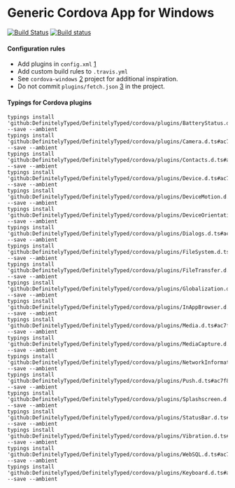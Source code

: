 # Generic Cordova App for Windows

[![Build Status](https://travis-ci.org/serbanghita/myCordovaWindowsApp.svg?branch=master)](https://travis-ci.org/serbanghita/myCordovaWindowsApp)
[![Build status](https://ci.appveyor.com/api/projects/status/oc1shclrsd9k9fk1?svg=true)](https://ci.appveyor.com/project/serbanghita/mycordovawindowsapp)

#### Configuration rules

* Add plugins in `config.xml` [1]
* Add custom build rules to `.travis.yml`
* See `cordova-windows` [2] project for additional inspiration.
* Do not commit `plugins/fetch.json` [3] in the project.

#### Typings for Cordova plugins

```
typings install 'github:DefinitelyTyped/DefinitelyTyped/cordova/plugins/BatteryStatus.d.ts#ac7f83bdcf1dfd70e70acf7a87cf8e83719dacd6' --save --ambient
typings install 'github:DefinitelyTyped/DefinitelyTyped/cordova/plugins/Camera.d.ts#ac7f83bdcf1dfd70e70acf7a87cf8e83719dacd6' --save --ambient
typings install 'github:DefinitelyTyped/DefinitelyTyped/cordova/plugins/Contacts.d.ts#ac7f83bdcf1dfd70e70acf7a87cf8e83719dacd6' --save --ambient
typings install 'github:DefinitelyTyped/DefinitelyTyped/cordova/plugins/Device.d.ts#ac7f83bdcf1dfd70e70acf7a87cf8e83719dacd6' --save --ambient
typings install 'github:DefinitelyTyped/DefinitelyTyped/cordova/plugins/DeviceMotion.d.ts#ac7f83bdcf1dfd70e70acf7a87cf8e83719dacd6' --save --ambient
typings install 'github:DefinitelyTyped/DefinitelyTyped/cordova/plugins/DeviceOrientation.d.ts#ac7f83bdcf1dfd70e70acf7a87cf8e83719dacd6' --save --ambient
typings install 'github:DefinitelyTyped/DefinitelyTyped/cordova/plugins/Dialogs.d.ts#ac7f83bdcf1dfd70e70acf7a87cf8e83719dacd6' --save --ambient
typings install 'github:DefinitelyTyped/DefinitelyTyped/cordova/plugins/FileSystem.d.ts#ac7f83bdcf1dfd70e70acf7a87cf8e83719dacd6' --save --ambient
typings install 'github:DefinitelyTyped/DefinitelyTyped/cordova/plugins/FileTransfer.d.ts#ac7f83bdcf1dfd70e70acf7a87cf8e83719dacd6' --save --ambient
typings install 'github:DefinitelyTyped/DefinitelyTyped/cordova/plugins/Globalization.d.ts#ac7f83bdcf1dfd70e70acf7a87cf8e83719dacd6' --save --ambient
typings install 'github:DefinitelyTyped/DefinitelyTyped/cordova/plugins/InAppBrowser.d.ts#ac7f83bdcf1dfd70e70acf7a87cf8e83719dacd6' --save --ambient
typings install 'github:DefinitelyTyped/DefinitelyTyped/cordova/plugins/Media.d.ts#ac7f83bdcf1dfd70e70acf7a87cf8e83719dacd6' --save --ambient
typings install 'github:DefinitelyTyped/DefinitelyTyped/cordova/plugins/MediaCapture.d.ts#ac7f83bdcf1dfd70e70acf7a87cf8e83719dacd6' --save --ambient
typings install 'github:DefinitelyTyped/DefinitelyTyped/cordova/plugins/NetworkInformation.d.ts#ac7f83bdcf1dfd70e70acf7a87cf8e83719dacd6' --save --ambient
typings install 'github:DefinitelyTyped/DefinitelyTyped/cordova/plugins/Push.d.ts#ac7f83bdcf1dfd70e70acf7a87cf8e83719dacd6' --save --ambient
typings install 'github:DefinitelyTyped/DefinitelyTyped/cordova/plugins/Splashscreen.d.ts#ac7f83bdcf1dfd70e70acf7a87cf8e83719dacd6' --save --ambient
typings install 'github:DefinitelyTyped/DefinitelyTyped/cordova/plugins/StatusBar.d.ts#ac7f83bdcf1dfd70e70acf7a87cf8e83719dacd6' --save --ambient
typings install 'github:DefinitelyTyped/DefinitelyTyped/cordova/plugins/Vibration.d.ts#ac7f83bdcf1dfd70e70acf7a87cf8e83719dacd6' --save --ambient
typings install 'github:DefinitelyTyped/DefinitelyTyped/cordova/plugins/WebSQL.d.ts#ac7f83bdcf1dfd70e70acf7a87cf8e83719dacd6' --save --ambient
typings install 'github:DefinitelyTyped/DefinitelyTyped/cordova/plugins/Keyboard.d.ts#ac7f83bdcf1dfd70e70acf7a87cf8e83719dacd6' --save --ambient
```

[1]:http://phonegap.com/blog/2015/11/19/config_xml_changes_part_two/
[2]:https://github.com/apache/cordova-windows
[3]:http://stackoverflow.com/questions/30285200/what-is-the-purpose-of-fetch-json-file-inside-cordova-plugins-folder
